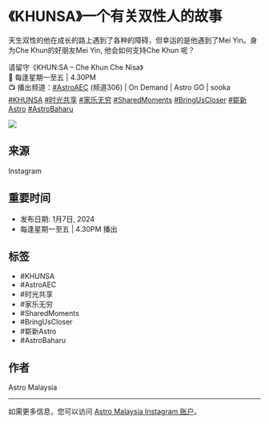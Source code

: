 # 《KHUNSA》一个有关双性人的故事

天生双性的他在成长的路上遇到了各种的障碍，但幸运的是他遇到了Mei Yin。身为Che Khun的好朋友Mei Yin, 他会如何支持Che Khun 呢？

请留守《KHUN:SA – Che Khun Che Nisa》  
📅 每逢星期一至五 | 4.30PM  
📺 播出频道：[#AstroAEC](https://www.instagram.com/explore/tags/astroaec/) (频道306) | On Demand | Astro GO | sooka  
[#KHUNSA](https://www.instagram.com/explore/tags/khunsa/) [#时光共享](https://www.instagram.com/explore/tags/%E6%97%B6%E5%85%89%E5%85%B1%E4%BA%AB/) [#家乐无穷](https://www.instagram.com/explore/tags/%E5%AE%B6%E4%B9%90%E6%97%A0%E7%A9%B7/) [#SharedMoments](https://www.instagram.com/explore/tags/sharedmoments/) [#BringUsCloser](https://www.instagram.com/explore/tags/bringuscloser/) [#崭新Astro](https://www.instagram.com/explore/tags/%E5%B4%AD%E6%96%B0astro/) [#AstroBaharu](https://www.instagram.com/explore/tags/astrobaharu/)

![](https://scontent-sjc3-1.cdninstagram.com/v/t51.2885-15/473612994_1173940620743122_7630366672818492468_n.jpg?stp=c315.0.810.810a_dst-jpg_e35_s640x640_sh0.08_tt6&_nc_ht=scontent-sjc3-1.cdninstagram.com&_nc_cat=110&_nc_ohc=Fy-GzVJXovYQ7kNvgFZ5I8-&_nc_gid=5a478a2c3f7c47808bafc7ea6d3828d2&edm=APU89FABAAAA&ccb=7-5&oh=00_AYCW934VRUmMrFKWdP0a0esBPfg9s0Rm_Zuk8t8RN_pigg&oe=678BA4AF&_nc_sid=bc0c2c)

## 来源
Instagram

## 重要时间
- 发布日期: 1月7日, 2024
- 每逢星期一至五 | 4.30PM 播出

## 标签
- #KHUNSA
- #AstroAEC
- #时光共享
- #家乐无穷
- #SharedMoments
- #BringUsCloser
- #崭新Astro
- #AstroBaharu

## 作者
Astro Malaysia

---

如需更多信息，您可以访问 [Astro Malaysia Instagram 账户](https://www.instagram.com/astromalaysia/)。
<!-- tcd_original_link https://www.instagram.com/astromalaysia/reel/C839DEQiAcq/?locale=hi_IN&hl=gu -->
